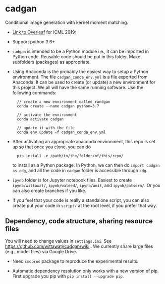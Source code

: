 # cadgan

Conditional image generation with kernel moment matching.

* [Link to Overleaf](https://www.overleaf.com/project/5c2d971d1cf80f23a8a26dcb) for ICML 2019:

* Support python 3.6+

* `cadgan` is intended to be a Python module i.e., it can be imported in
  Python code. Reusable code should be put in this folder. Make subfolders
  (packages) as appropriate.

* Using Anaconda is the probably the easiest way to setup a Python environment.
  The file `cadgan_conda_env.yml` is a file exported from Anaconda. It can be
  used to create (or update) a new environment for this project. We all will
  have the same running software. Use the following commands:

        // create a new environment called randgan
        conda create --name cadgan python=3.7

        // activate the environment
        conda activate cadgan

        // update it with the file
        conda env update -f cadgan_conda_env.yml



* After activating an appropriate anaconda environment, this repo is set up so
  that once you clone, you can do

        pip install -e /path/to/the/folder/of/this/repo/

  to install as a Python package. In Python, we can then do `import cadgan as
  cdg`, and all the code in `cadgan` folder is accessible through `cdg`.

* `ipynb` folder is for Jupyter notebook files. Easiest to create
  `ipynb/wittawat/`, `ipynb/waleed/`, `ipynb/amit`, and `ipynb/patsorn/`. Or you can also
  create branches if you like.

* If you feel that your code is really a standalone script, you can also create
  put your code in `script/` at the root level, if you prefer that way.


## Dependency, code structure, sharing resource files

You will need to change values in `settings.ini`.  See
https://github.com/wittawatj/cadgan/wiki . We currently share large files
(e.g., model files) via Google Drive.


* Need `cmdprod` package to reproduce the experimental results.

* Automatic dependency resolution only works with a new version of pip.
    First upgrade you pip with `pip install --upgrade pip`.
